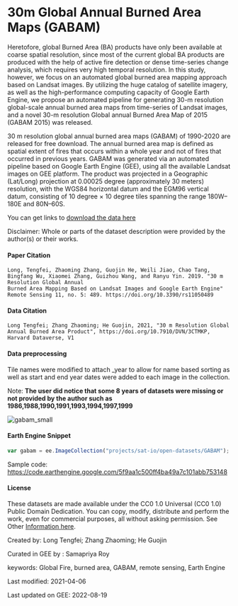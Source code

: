 # 30m Global Annual Burned Area Maps (GABAM)

Heretofore, global Burned Area (BA) products have only been available at coarse spatial resolution, since most of the current global BA products are produced with the help of active fire detection or dense time-series change analysis, which requires very high temporal resolution. In this study, however, we focus on an automated global burned area mapping approach based on Landsat images. By utilizing the huge catalog of satellite imagery, as well as the high-performance computing capacity of Google Earth Engine, we propose an automated pipeline for generating 30-m resolution global-scale annual burned area maps from time-series of Landsat images, and a novel 30-m resolution Global annual Burned Area Map of 2015 (GABAM 2015) was released.

30 m resolution global annual burned area maps (GABAM) of 1990-2020 are released for free download. The annual burned area map is defined as spatial extent of fires that occurs within a whole year and not of fires that occurred in previous years. GABAM was generated via an automated pipeline based on Google Earth Engine (GEE), using all the available Landsat images on GEE platform. The product was projected in a Geographic (Lat/Long) projection at 0.00025 degree​​ (approximately 30 meters) resolution, with the WGS84 horizontal datum and the EGM96 vertical datum, consisting of 10 degree × 10 degree tiles spanning the range 180W–180E and 80N–60S.

You can get links to [download the data here](https://vapd.gitlab.io/post/gabam/)

Disclaimer: Whole or parts of the dataset description were provided by the author(s) or their works.


#### Paper Citation

```
Long, Tengfei, Zhaoming Zhang, Guojin He, Weili Jiao, Chao Tang, Bingfang Wu, Xiaomei Zhang, Guizhou Wang, and Ranyu Yin. 2019. "30 m Resolution Global Annual
Burned Area Mapping Based on Landsat Images and Google Earth Engine" Remote Sensing 11, no. 5: 489. https://doi.org/10.3390/rs11050489
```
#### Data Citation

```
Long Tengfei; Zhang Zhaoming; He Guojin, 2021, "30 m Resolution Global Annual Burned Area Product", https://doi.org/10.7910/DVN/3CTMKP, Harvard Dataverse, V1
```

#### Data preprocessing

Tile names were modified to attach _year to allow for name based sorting as well as start and end year dates were added to each image in the collection.

Note: **The user did notice that some 8 years of datasets were missing or not provided by the author such as 1986,1988,1990,1991,1993,1994,1997,1999**


![gabam_small](https://user-images.githubusercontent.com/6677629/185780108-5a610321-54d4-4c1f-afaf-a81ffb4b6583.gif)

#### Earth Engine Snippet

```js
var gabam = ee.ImageCollection("projects/sat-io/open-datasets/GABAM");
```

Sample code: https://code.earthengine.google.com/5f9aa1c500ff4ba49a7c101abb753148

#### License

These datasets are made available under the CC0 1.0 Universal (CC0 1.0) Public Domain Dedication. You can copy, modify, distribute and perform the work, even for commercial purposes, all without asking permission. See Other [Information here](https://doi.org/10.7910/DVN/3CTMKP).

Created by: Long Tengfei; Zhang Zhaoming; He Guojin

Curated in GEE by : Samapriya Roy

keywords: Global Fire, burned area, GABAM, remote sensing, Earth Engine

Last modified: 2021-04-06

Last updated on GEE: 2022-08-19
